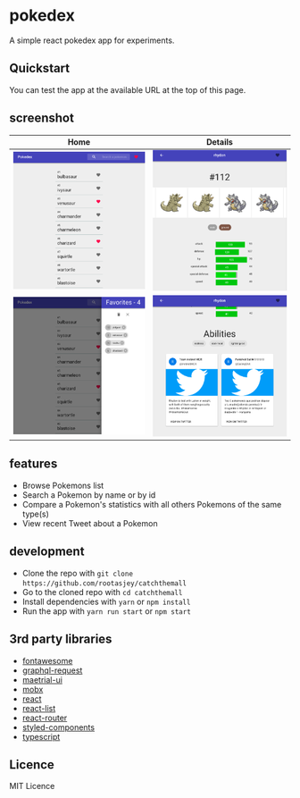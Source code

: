 # pokedex

A simple react pokedex app for experiments.

## Quickstart

You can test the app at the available URL at the top of this page.

## screenshot

| Home | Details |
|------|---------|
| ![home.png](screenshots/home.png)             | ![details.png](screenshots/details.png) |
| ![bookmarks.png](/screenshots/bookmarks.png)  | ![tweets.png](/screenshots/tweets.png) |

## features

* Browse Pokemons list
* Search a Pokemon by name or by id
* Compare a Pokemon's statistics with all others Pokemons of the same type(s)
* View recent Tweet about a Pokemon

## development

* Clone the repo with `git clone https://github.com/rootasjey/catchthemall`
* Go to the cloned repo with `cd catchthemall`
* Install dependencies with `yarn` or `npm install`
* Run the app with `yarn run start` or `npm start`

## 3rd party libraries

* [fontawesome](https://fontawesome.com)
* [graphql-request](https://github.com/prisma/graphql-request)
* [maetrial-ui](https://material-ui.com/)
* [mobx](https://mobx.js.org/index.html)
* [react](http://reactjs.org)
* [react-list](https://github.com/coderiety/react-list#readme)
* [react-router](https://reacttraining.com/react-router/web/guides/quick-start)
* [styled-components](https://www.styled-components.com)
* [typescript](http://typescriptlang.org)

## Licence

MIT Licence

